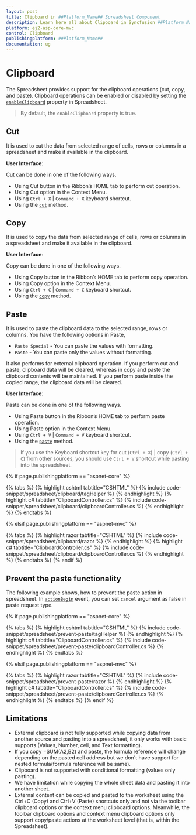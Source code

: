 ```yaml
---
layout: post
title: Clipboard in ##Platform_Name## Spreadsheet Component
description: Learn here all about Clipboard in Syncfusion ##Platform_Name## Spreadsheet component of Syncfusion Essential JS 2 and more.
platform: ej2-asp-core-mvc
control: Clipboard
publishingplatform: ##Platform_Name##
documentation: ug
---
```



# Clipboard

The Spreadsheet provides support for the clipboard operations (cut, copy, and paste). Clipboard operations can be enabled or disabled by setting the [`enableClipboard`](../api/spreadsheet/#enableclipboard) property in Spreadsheet.

> By default, the `enableClipboard` property is true.

## Cut

It is used to cut the data from selected range of cells, rows or columns in a spreadsheet and make it available in the clipboard.

**User Interface**:

Cut can be done in one of the following ways.

* Using Cut button in the Ribbon’s HOME tab to perform cut operation.
* Using Cut option in the Context Menu.
* Using `Ctrl + X` | `Command + X` keyboard shortcut.
* Using the [`cut`](../api/spreadsheet/#cut) method.

## Copy

It is used to copy the data from selected range of cells, rows or columns in a spreadsheet and make it available in the clipboard.

**User Interface**:

Copy can be done in one of the following ways.

* Using Copy button in the Ribbon’s HOME tab to perform copy operation.
* Using Copy option in the Context Menu.
* Using `Ctrl + C` | `Command + C` keyboard shortcut.
* Using the [`copy`](../api/spreadsheet/#copy) method.

## Paste

It is used to paste the clipboard data to the selected range, rows or columns. You have the following options in Paste,

* `Paste Special` - You can paste the values with formatting.
* `Paste` - You can paste only the values without formatting.

It also performs for external clipboard operation. If you perform cut and paste, clipboard data will be cleared, whereas in copy and paste the clipboard contents will be maintained. If you perform paste inside the copied range, the clipboard data will be cleared.

**User Interface**:

Paste can be done in one of the following ways.

* Using Paste button in the Ribbon’s HOME tab to perform paste operation.
* Using Paste option in the Context Menu.
* Using `Ctrl + V` | `Command + V` keyboard shortcut.
* Using the [`paste`](../api/spreadsheet/#paste) method.

> If you use the Keyboard shortcut key for cut (`Ctrl + X`) | copy (`Ctrl + C`) from other sources, you should use `Ctrl + V` shortcut while pasting into the spreadsheet.

{% if page.publishingplatform == "aspnet-core" %}

{% tabs %}
{% highlight cshtml tabtitle="CSHTML" %}
{% include code-snippet/spreadsheet/clipboard/tagHelper %}
{% endhighlight %}
{% highlight c# tabtitle="ClipboardController.cs" %}
{% include code-snippet/spreadsheet/clipboard/clipboardController.cs %}
{% endhighlight %}
{% endtabs %}

{% elsif page.publishingplatform == "aspnet-mvc" %}

{% tabs %}
{% highlight razor tabtitle="CSHTML" %}
{% include code-snippet/spreadsheet/clipboard/razor %}
{% endhighlight %}
{% highlight c# tabtitle="ClipboardController.cs" %}
{% include code-snippet/spreadsheet/clipboard/clipboardController.cs %}
{% endhighlight %}
{% endtabs %}
{% endif %}



## Prevent the paste functionality

The following example shows, how to prevent the paste action in spreadsheet. In [`actionBegin`](../api/spreadsheet/#actionbegin) event, you can set `cancel` argument as false in paste request type.

{% if page.publishingplatform == "aspnet-core" %}

{% tabs %}
{% highlight cshtml tabtitle="CSHTML" %}
{% include code-snippet/spreadsheet/prevent-paste/tagHelper %}
{% endhighlight %}
{% highlight c# tabtitle="ClipboardController.cs" %}
{% include code-snippet/spreadsheet/prevent-paste/clipboardController.cs %}
{% endhighlight %}
{% endtabs %}

{% elsif page.publishingplatform == "aspnet-mvc" %}

{% tabs %}
{% highlight razor tabtitle="CSHTML" %}
{% include code-snippet/spreadsheet/prevent-paste/razor %}
{% endhighlight %}
{% highlight c# tabtitle="ClipboardController.cs" %}
{% include code-snippet/spreadsheet/prevent-paste/clipboardController.cs %}
{% endhighlight %}
{% endtabs %}
{% endif %}



## Limitations

* External clipboard is not fully supported while copying data from another source and pasting into a spreadsheet, it only works with basic supports (Values, Number, cell, and Text formatting).
* If you copy =SUM(A2,B2) and paste, the formula reference will change depending on the pasted cell address but we don't have support for nested formula(formula reference will be same).
* Clipboard is not supported with conditional formatting (values only pasting).
* We have limitation while copying the whole sheet data and pasting it into another sheet.
* External content can be copied and pasted to the worksheet using the Ctrl+C (Copy) and Ctrl+V (Paste) shortcuts only and not via the toolbar clipboard options or the context menu clipboard options. Meanwhile, the toolbar clipboard options and context menu clipboard options only support copy/paste actions at the worksheet level (that is, within the Spreadsheet).